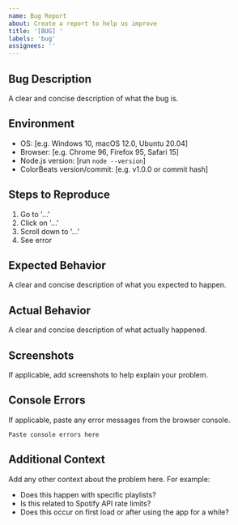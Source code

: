 ```yaml
---
name: Bug Report
about: Create a report to help us improve
title: '[BUG] '
labels: 'bug'
assignees: ''
---
```


## Bug Description
A clear and concise description of what the bug is.

## Environment
- OS: [e.g. Windows 10, macOS 12.0, Ubuntu 20.04]
- Browser: [e.g. Chrome 96, Firefox 95, Safari 15]
- Node.js version: [run `node --version`]
- ColorBeats version/commit: [e.g. v1.0.0 or commit hash]

## Steps to Reproduce
1. Go to '...'
2. Click on '...'
3. Scroll down to '...'
4. See error

## Expected Behavior
A clear and concise description of what you expected to happen.

## Actual Behavior
A clear and concise description of what actually happened.

## Screenshots
If applicable, add screenshots to help explain your problem.

## Console Errors
If applicable, paste any error messages from the browser console.

```
Paste console errors here
```

## Additional Context
Add any other context about the problem here. For example:
- Does this happen with specific playlists?
- Is this related to Spotify API rate limits?
- Does this occur on first load or after using the app for a while?
